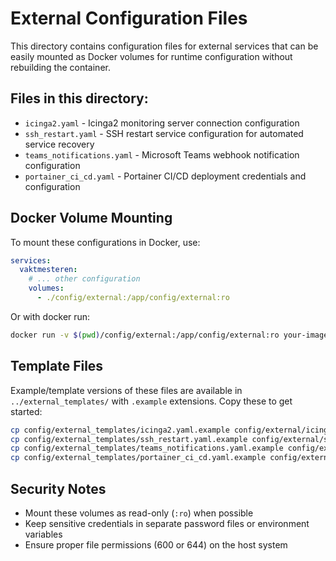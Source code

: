 # External Configuration Files

This directory contains configuration files for external services that can be easily mounted as Docker volumes for runtime configuration without rebuilding the container.

## Files in this directory:

- `icinga2.yaml` - Icinga2 monitoring server connection configuration
- `ssh_restart.yaml` - SSH restart service configuration for automated service recovery
- `teams_notifications.yaml` - Microsoft Teams webhook notification configuration
- `portainer_ci_cd.yaml` - Portainer CI/CD deployment credentials and configuration

## Docker Volume Mounting

To mount these configurations in Docker, use:

```yaml
services:
  vaktmesteren:
    # ... other configuration
    volumes:
      - ./config/external:/app/config/external:ro
```

Or with docker run:
```bash
docker run -v $(pwd)/config/external:/app/config/external:ro your-image
```

## Template Files

Example/template versions of these files are available in `../external_templates/` with `.example` extensions. Copy these to get started:

```bash
cp config/external_templates/icinga2.yaml.example config/external/icinga2.yaml
cp config/external_templates/ssh_restart.yaml.example config/external/ssh_restart.yaml  
cp config/external_templates/teams_notifications.yaml.example config/external/teams_notifications.yaml
cp config/external_templates/portainer_ci_cd.yaml.example config/external/portainer_ci_cd.yaml
```

## Security Notes

- Mount these volumes as read-only (`:ro`) when possible
- Keep sensitive credentials in separate password files or environment variables
- Ensure proper file permissions (600 or 644) on the host system